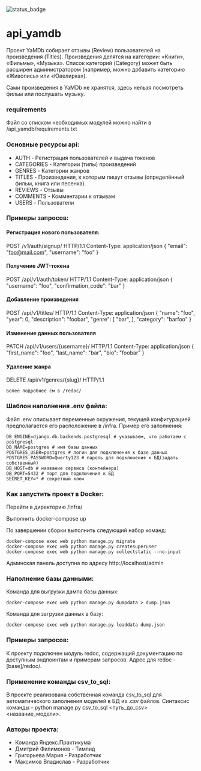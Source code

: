 ![status_badge](https://github.com/yandex-praktikum/yamdb_final/actions/workflows/yamdb_workflow.yaml/badge.svg)

# api_yamdb
Проект YaMDb собирает отзывы (Review) пользователей на произведения (Titles). Произведения делятся на категории: «Книги», «Фильмы», «Музыка». Список категорий (Category) может быть расширен администратором (например, можно добавить категорию «Живопись» или «Ювелирка»).

Сами произведения в YaMDb не хранятся, здесь нельзя посмотреть фильм или послушать музыку.

### requirements

Файл со списком необходимых модулей можно найти в /api_yamdb/requirements.txt

### Основные ресурсы api:

- AUTH - Регистрация пользователей и выдача токенов
- CATEGORIES - Категории (типы) произведений
- GENRES - Категории жанров
- TITLES - Произведения, к которым пишут отзывы (определённый фильм, книга или песенка).
- REVIEWS - Отзывы
- COMMENTS - Комментарии к отзывам
- USERS - Пользователи

### Примеры запросов:

#### Регистрация нового пользователя:
POST /v1/auth/signup/ HTTP/1.1
Content-Type: application/json
{
  "email": "foo@mail.com",
  "username": "foo"
}

#### Получение JWT-токена
POST /api/v1/auth/token/ HTTP/1.1
Content-Type: application/json
{
  "username": "foo",
  "confirmation_code": "bar"
}

#### Добавление произведения
POST /api/v1/titles/ HTTP/1.1
Content-Type: application/json
{
  "name": "foo",
  "year": 0,
  "description": "foobar",
  "genre": [
    "bar",
  ],
  "category": "barfoo"
}

#### Изменение данных пользователя
PATCH /api/v1/users/{username}/ HTTP/1.1
Content-Type: application/json
{
  "first_name": "foo",
  "last_name": "bar",
  "bio": "foobar"
}

#### Удаление жанра
DELETE /api/v1/genres/{slug}/ HTTP/1.1

```
Более подробнее см в /redoc/
```

### Шаблон наполнения .env файла:

Файл .env описывает переменные окружения, текущей конфигурацией предполагается его расположение в /infra. Пример его заполнения:
```
DB_ENGINE=django.db.backends.postgresql # указываем, что работаем с postgresql
DB_NAME=postgres # имя базы данных
POSTGRES_USER=postgres # логин для подключения к базе данных
POSTGRES_PASSWORD=Qwerty123 # пароль для подключения к БД(задать собственный)
DB_HOST=db # название сервиса (контейнера)
DB_PORT=5432 # порт для подключения к БД
SECRET_KEY=* # секретный ключ
```

### Как запустить проект в Docker:

Перейти в директорию /infra/

Выполнить docker-compose up

По завершении сборки выполнить следующий набор команд:
```
docker-compose exec web python manage.py migrate
docker-compose exec web python manage.py createsuperuser
docker-compose exec web python manage.py collectstatic --no-input 
```
Админская панель доступна по адресу http://localhost/admin

### Наполнение базы данными:

Команда для выгрузки дампа базы данных:
```
docker-compose exec web python manage.py dumpdata > dump.json 
```
Команда для загрузки данных в базу:
```
docker-compose exec web python manage.py loaddata dump.json
```

### Примеры запросов:

К проекту подключен модуль redoc, содержащий документацию по доступным эндпоинтам и примерам запросов. Адрес для redoc - [base]/redoc/.

### Применение команды csv_to_sql:

В проекте реализована собственная команда csv_to_sql для автоматического заполнения моделей в БД из .csv файлов. Синтаксис команды - python manage.py csv_to_sql <путь_до_csv> <название_модели>.

### Авторы проекта:

- Команда Яндекс.Практикума
- Дмитрий Филимонов - Тимлид
- Григорьева Мария - Разработчик
- Максимов Владислав - Разработчик
